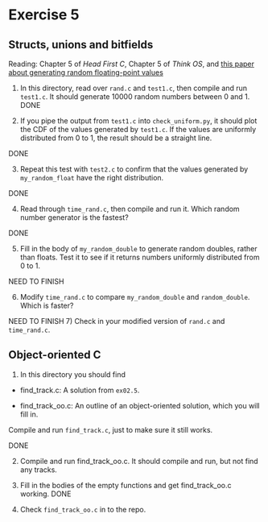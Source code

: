 # Exercise 5
## Structs, unions and bitfields

Reading: Chapter 5 of *Head First C*, Chapter 5 of *Think OS*, and
[this paper about generating random floating-point
values](http://allendowney.com/research/rand/downey07randfloat.pdf)


1) In this directory, read over `rand.c` and `test1.c`, then
compile and run `test1.c`.  It should generate 10000 random numbers
between 0 and 1. DONE

2) If you pipe the output from `test1.c` into `check_uniform.py`, it should
plot the CDF of the values generated by `test1.c`.  If the values
are uniformly distributed from 0 to 1, the result should be a straight
line.

DONE

3) Repeat this test with `test2.c` to confirm that the values generated
by `my_random_float` have the right distribution.

DONE

4) Read through `time_rand.c`, then compile and run it.  Which
random number generator is the fastest?

DONE

5) Fill in the body of `my_random_double` to generate random doubles,
rather than floats.  Test it to see if it
returns numbers uniformly distributed from 0 to 1.

 NEED TO FINISH

6) Modify `time_rand.c` to compare `my_random_double` and
`random_double`.  Which is faster?


NEED TO FINISH
7) Check in your modified version of `rand.c` and `time_rand.c`.


## Object-oriented C

1) In this directory you should find

*  find_track.c: A solution from `ex02.5`.

*  find_track_oo.c: An outline of an object-oriented solution, which you will fill in.

Compile and run `find_track.c`, just to make sure it still works.

DONE

2) Compile and run find_track_oo.c.  It should compile and run, but
not find any tracks.

3) Fill in the bodies of the empty functions and get find_track_oo.c working.
DONE
4) Check `find_track_oo.c` in to the repo.
